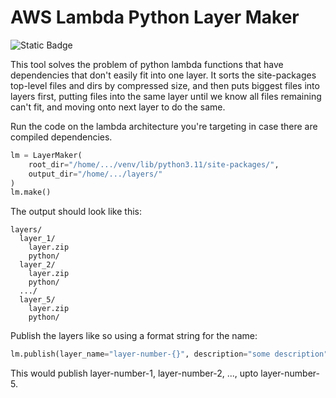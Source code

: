 # AWS Lambda Python Layer Maker

![Static Badge](https://img.shields.io/badge/python-3.11-blue?logo=python)

This tool solves the problem of python lambda functions that have dependencies that don't easily fit into one layer. It sorts the site-packages top-level files and dirs by compressed size, and then puts biggest files into layers first, putting files into the same layer until we know all files remaining can't fit, and moving onto next layer to do the same.

Run the code on the lambda architecture you're targeting in case there are compiled dependencies.


```python
lm = LayerMaker(
    root_dir="/home/.../venv/lib/python3.11/site-packages/",
    output_dir="/home/.../layers/"
)
lm.make()
```

The output should look like this:

```
layers/
  layer_1/
    layer.zip
    python/
  layer_2/
    layer.zip
    python/
  .../
  layer_5/
    layer.zip
    python/
```

Publish the layers like so using a format string for the name:

```python
lm.publish(layer_name="layer-number-{}", description="some description")
```

This would publish layer-number-1, layer-number-2, ..., upto layer-number-5. 
